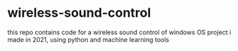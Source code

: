 # wireless-sound-control

this repo contains code for a wireless sound control of windows OS project i made in 2021, using python and machine learning tools
